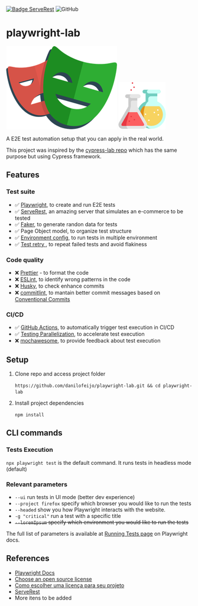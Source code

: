 <!--
[![E2E tests](https://github.com/danilofeijo/cypress-lab/actions/workflows/node.js.yml/badge.svg)](https://github.com/danilofeijo/cypress-lab/actions/workflows/node.js.yml)
-->
[![Badge ServeRest](https://img.shields.io/badge/API-ServeRest-green)](https://github.com/ServeRest/ServeRest/)
![GitHub](https://img.shields.io/github/license/danilofeijo/playwright-lab)

# playwright-lab
![Icon Playwright][pw-logo] ![Icon laboratory][flask-icon]

A E2E test automation setup that you can apply in the real world.

This project was inspired by the [cypress-lab repo][tool-cylabrepo] which has the same purpose but using Cypress framework.

## Features
### Test suite
* ✅ [Playwright][pw-tool], to create and run E2E tests
* ✅ [ServeRest][tool-serverest], an amazing server that simulates an e-commerce to be tested
* ✅ [Faker][tool-faker], to generate randon data for tests
* ✅ Page Object model, to organize test structure
* ✅ [Environment config][pw-envConfig], to run tests in multiple environment
* ✅ [Test retry ][pw-retry], to repeat failed tests and avoid flakiness

### Code quality
* ❌ [Prettier][tool-prettier] - to format the code
* ❌ [ESLint][tool-eslint], to identify wrong patterns in the code
* ❌ [Husky][tool-husky], to check enhance commits
* ❌ [commitlint][tool-commitlint], to mantain better commit messages based on [Conventional Commits][tool-convCommits]

### CI/CD
* ✅ [GitHub Actions][tool-ghactions], to automatically trigger test execution in CI/CD
* ✅ [Testing Parallelization][pw-parallelization], to accelerate test execution
* ❌ [mochawesome][tool-mochawesome], to provide feedback about test execution

## Setup
1. Clone repo and access project folder

    `https://github.com/danilofeijo/playwright-lab.git && cd playwright-lab`

2. Install project dependencies

    `npm install`

## CLI commands

### Tests Execution
`npx playwright test` is the default command. It runs tests in headless mode (default)

### Relevant parameters
* `--ui` run tests in UI mode (better dev experience)
* `--project firefox` specify which browser you would like to run the tests
* `--headed` show you how Playwright interacts with the website.
* `-g "critical"` run a test with a specific title
* ~~`--loremIpsum` specify which environment you would like to run the tests~~

The full list of parameters is available at [Running Tests page][ref-1] on Playwright docs.

<!--
COmbined commands available in `scripts` session on `package.json` file.
-->

## References
* [Playwright Docs][ref-4]
* [Choose an open source license][ref-9]
* [Como escolher uma licença para seu projeto][ref-10]
* [ServeRest][tool-serverest]
* More itens to be added
<!--
Cypress Reference
* [Utilizando Cypress na vida real][ref-2]
* [Keep passwords secret in E2E tests][ref-3]
* [Publish your Cypress Test Report with GitHub Actions][ref-5]
* [Conventional Commits][ref-7]
* [ESLint + Prettier, a dupla perfeita para produtividade e padronização de código.][ref-8]
-->

<!-- Links list -->
[flask-icon]: img/icon-lab-128.png "Flask icon"
[pw-logo]: img/playwright-logo.png "Playwright logo"

[pw-tool]: https://playwright.dev/
[pw-parallelization]: https://playwright.dev/docs/test-parallel
[pw-retry]: https://playwright.dev/docs/test-retries#retries
[pw-envConfig]: https://playwright.dev/docs/test-projects#configure-projects-for-multiple-environments

[ref-1]: https://playwright.dev/docs/running-tests#running-tests
[ref-2]: https://medium.com/testbean/utilizando-cypress-na-vida-real-a93eec549128
[ref-3]: https://glebbahmutov.com/blog/keep-passwords-secret-in-e2e-tests/
[ref-4]: https://playwright.dev/docs/intro
[ref-5]: https://medium.com/swlh/publish-your-cypress-test-report-with-github-actions-47248788713a
[ref-7]: https://www.conventionalcommits.org/en/v1.0.0/#summary
[ref-8]: https://medium.com/cwi-software/eslint-prettier-a-dupla-perfeita-para-produtividade-e-padroniza%C3%A7%C3%A3o-de-c%C3%B3digo-6a7730cfa358
[ref-9]: https://choosealicense.com/
[ref-10]: https://www.alura.com.br/artigos/como-escolher-uma-licenca-para-seu-projeto
[ref-11]: https://playwrightsolutions.com/the-definitive-guide-to-api-test-automation-with-playwright-part-8-adding-eslint-prettier-and-husky/

[tool-cylabrepo]: https://github.com/danilofeijo/cypress-lab
[tool-faker]: https://www.npmjs.com/package/faker
[tool-prettier]: https://www.npmjs.com/package/prettier
[tool-eslint]: https://www.npmjs.com/package/eslint
[tool-husky]: https://typicode.github.io/husky/
[tool-convCommits]: https://www.conventionalcommits.org/
[tool-ghactions]: https://docs.github.com/en/actions
[tool-commitlint]: https://commitlint.js.org/#/
[tool-mochawesome]: https://www.npmjs.com/package/mochawesome
[tool-serverest]: https://serverest.dev/
